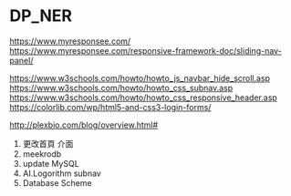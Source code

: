 # DP_NER



https://www.myresponsee.com/
https://www.myresponsee.com/responsive-framework-doc/sliding-nav-panel/




https://www.w3schools.com/howto/howto_js_navbar_hide_scroll.asp
https://www.w3schools.com/howto/howto_css_subnav.asp
https://www.w3schools.com/howto/howto_css_responsive_header.asp
https://colorlib.com/wp/html5-and-css3-login-forms/


http://plexbio.com/blog/overview.html#


1. 更改首頁 介面
2. meekrodb
3. update MySQL
4. AI.Logorithm subnav
5. Database Scheme
